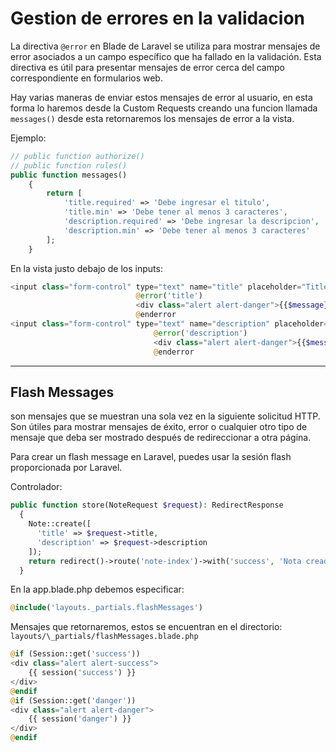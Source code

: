 # Gestion de errores en la validacion

La directiva `@error` en Blade de Laravel se utiliza para mostrar mensajes de error asociados a un campo específico que ha fallado en la validación. Esta directiva es útil para presentar mensajes de error cerca del campo correspondiente en formularios web.

Hay varias maneras de enviar estos mensajes de error al usuario, en esta forma lo haremos desde la Custom Requests creando una funcion llamada `messages()` desde esta retornaremos los mensajes de error a la vista.

Ejemplo:

```php
// public function authorize()
// public function rules()
public function messages()
    {
        return [
            'title.required' => 'Debe ingresar el titulo',
            'title.min' => 'Debe tener al menos 3 caracteres',
            'description.required' => 'Debe ingresar la descripcion',
            'description.min' => 'Debe tener al menos 3 caracteres'
        ];
    }
```

En la vista justo debajo de los inputs:

```php
<input class="form-control" type="text" name="title" placeholder="Title">
                            @error('title')
                            <div class="alert alert-danger">{{$message}}</div>
                            @enderror
<input class="form-control" type="text" name="description" placeholder="Description">
                                @error('description')
                                <div class="alert alert-danger">{{$message}}</div>
                                @enderror
```

---

## Flash Messages

son mensajes que se muestran una sola vez en la siguiente solicitud HTTP. Son útiles para mostrar mensajes de éxito, error o cualquier otro tipo de mensaje que deba ser mostrado después de redireccionar a otra página.

Para crear un flash message en Laravel, puedes usar la sesión flash proporcionada por Laravel.

Controlador:

```php
public function store(NoteRequest $request): RedirectResponse
  {
    Note::create([
      'title' => $request->title,
      'description' => $request->description
    ]);
    return redirect()->route('note-index')->with('success', 'Nota creada exitosamente');
  }
```

En la app.blade.php debemos especificar:

```php
@include('layouts._partials.flashMessages')
```

Mensajes que retornaremos, estos se encuentran en el directorio: `layouts/\_partials/flashMessages.blade.php`

```php
@if (Session::get('success'))
<div class="alert alert-success">
    {{ session('success') }}
</div>
@endif
@if (Session::get('danger'))
<div class="alert alert-danger">
    {{ session('danger') }}
</div>
@endif
```
